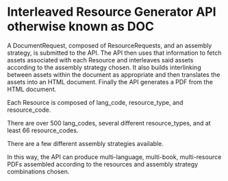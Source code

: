# Interleaved Resource Generator API otherwise known as DOC

A DocumentRequest, composed of ResourceRequests, and an assembly
strategy, is submitted to the API. The API then uses that information
to fetch assets associated with each Resource and interleaves said
assets according to the assembly strategy chosen. It also builds
interlinking between assets within the document as appropriate and
then translates the assets into an HTML document. Finally the API
generates a PDF from the HTML document.

Each Resource is composed of lang_code, resource_type, and
resource_code.

There are over 500 lang_codes, several different resource_types, and
at least 66 resource_codes.

There are a few different assembly strategies available.

In this way, the API can produce multi-language, multi-book,
multi-resource PDFs assembled according to the resources and assembly
strategy combinations chosen.
